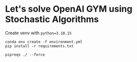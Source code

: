 # Let's solve OpenAI GYM using Stochastic Algorithms

Create venv with `python=3.10.15`
```
conda env create -f environment.yml 
pip install -r requirements.txt
```

```
pipreqs ./ --force
```